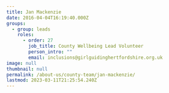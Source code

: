 ```yaml
---
title: Jan Mackenzie
date: 2016-04-04T16:19:40.000Z
groups:
  - group: leads
    roles:
      - order: 27
        job_title: County Wellbeing Lead Volunteer
        person_intro: ""
        email: inclusions@girlguidinghertfordshire.org.uk
image: null
thumbnail: null
permalink: /about-us/county-team/jan-mackenzie/
lastmod: 2023-03-11T21:25:54.240Z
---
```

